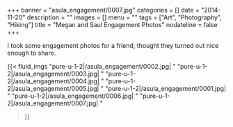 +++
banner = "asula_engagement/0007.jpg"
categories = []
date = "2014-11-20"
description = ""
images = []
menu = ""
tags = ["Art", "Photography", "Hiking"]
title = "Megan and Saul Engagement Photos"
nodateline = false
+++

I took some engagement photos for a friend, thought they turned out nice enough to share.

{{< fluid_imgs 
  "pure-u-1-2|/asula_engagement/0002.jpg| "
  "pure-u-1-2|/asula_engagement/0003.jpg| "
  "pure-u-1-2|/asula_engagement/0004.jpg| "
  "pure-u-1-2|/asula_engagement/0005.jpg| "
  "pure-u-1-2|/asula_engagement/0001.jpg| "
  "pure-u-1-2|/asula_engagement/0006.jpg| "
  "pure-u-1-2|/asula_engagement/0007.jpg| "

>}}
